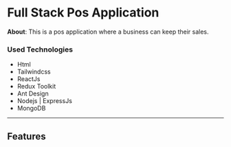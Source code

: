 # Full Stack Pos Application

**About**: This is a pos application where a business can keep their sales.

### Used Technologies
* Html
* Tailwindcss
* ReactJs 
* Redux Toolkit
* Ant Design
* Nodejs | ExpressJs
* MongoDB

---
## Features




